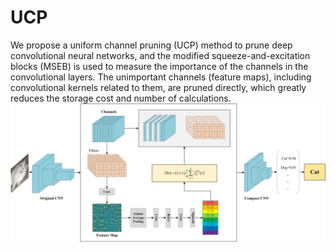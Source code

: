 # UCP
We propose a uniform channel pruning (UCP) method to prune deep convolutional neural networks, and the modified squeeze-and-excitation blocks (MSEB) is used to measure the importance of the channels in the convolutional layers. The unimportant channels (feature maps), including convolutional kernels related to them, are pruned directly, which greatly reduces the storage cost and number of calculations.
![figure](https://github.com/JingfeiChang/UCP/blob/master/Image/Figure_2.png)
